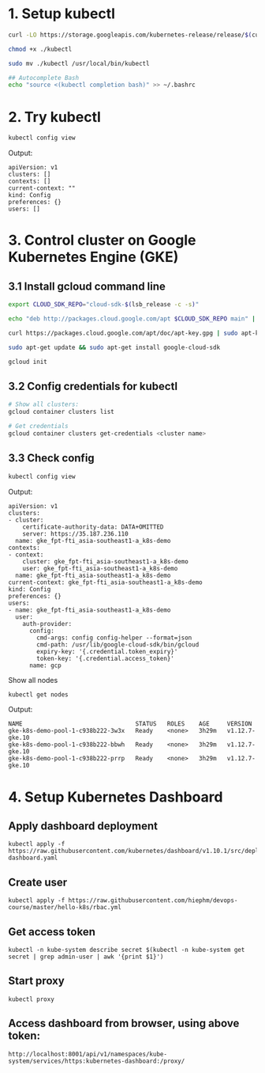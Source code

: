 # 1. Setup kubectl
```bash
curl -LO https://storage.googleapis.com/kubernetes-release/release/$(curl -s https://storage.googleapis.com/kubernetes-release/release/stable.txt)/bin/linux/amd64/kubectl

chmod +x ./kubectl

sudo mv ./kubectl /usr/local/bin/kubectl

## Autocomplete Bash
echo "source <(kubectl completion bash)" >> ~/.bashrc
```
# 2. Try kubectl

```bash
kubectl config view
```

Output:

```
apiVersion: v1
clusters: []
contexts: []
current-context: ""
kind: Config
preferences: {}
users: []
```

# 3. Control cluster on Google Kubernetes Engine (GKE)

## 3.1 Install gcloud command line

```bash
export CLOUD_SDK_REPO="cloud-sdk-$(lsb_release -c -s)"

echo "deb http://packages.cloud.google.com/apt $CLOUD_SDK_REPO main" | sudo tee -a /etc/apt/sources.list.d/google-cloud-sdk.list

curl https://packages.cloud.google.com/apt/doc/apt-key.gpg | sudo apt-key add -

sudo apt-get update && sudo apt-get install google-cloud-sdk

gcloud init
```

## 3.2 Config credentials for kubectl

```bash
# Show all clusters:
gcloud container clusters list

# Get credentials
gcloud container clusters get-credentials <cluster name>
```

## 3.3 Check config

```bash
kubectl config view
```

Output:

```
apiVersion: v1
clusters:
- cluster:
    certificate-authority-data: DATA+OMITTED
    server: https://35.187.236.110
  name: gke_fpt-fti_asia-southeast1-a_k8s-demo
contexts:
- context:
    cluster: gke_fpt-fti_asia-southeast1-a_k8s-demo
    user: gke_fpt-fti_asia-southeast1-a_k8s-demo
  name: gke_fpt-fti_asia-southeast1-a_k8s-demo
current-context: gke_fpt-fti_asia-southeast1-a_k8s-demo
kind: Config
preferences: {}
users:
- name: gke_fpt-fti_asia-southeast1-a_k8s-demo
  user:
    auth-provider:
      config:
        cmd-args: config config-helper --format=json
        cmd-path: /usr/lib/google-cloud-sdk/bin/gcloud
        expiry-key: '{.credential.token_expiry}'
        token-key: '{.credential.access_token}'
      name: gcp
```

Show all nodes

```bash
kubectl get nodes
```

Output:

```
NAME                                STATUS   ROLES    AGE     VERSION
gke-k8s-demo-pool-1-c938b222-3w3x   Ready    <none>   3h29m   v1.12.7-gke.10
gke-k8s-demo-pool-1-c938b222-bbwh   Ready    <none>   3h29m   v1.12.7-gke.10
gke-k8s-demo-pool-1-c938b222-prrp   Ready    <none>   3h29m   v1.12.7-gke.10
```

# 4. Setup Kubernetes Dashboard
## Apply dashboard deployment
```
kubectl apply -f https://raw.githubusercontent.com/kubernetes/dashboard/v1.10.1/src/deploy/recommended/kubernetes-dashboard.yaml
```

## Create user
```
kubectl apply -f https://raw.githubusercontent.com/hiephm/devops-course/master/hello-k8s/rbac.yml
```

## Get access token
```
kubectl -n kube-system describe secret $(kubectl -n kube-system get secret | grep admin-user | awk '{print $1}')
```

## Start proxy
```
kubectl proxy
```

## Access dashboard from browser, using above token:
```
http://localhost:8001/api/v1/namespaces/kube-system/services/https:kubernetes-dashboard:/proxy/
```

